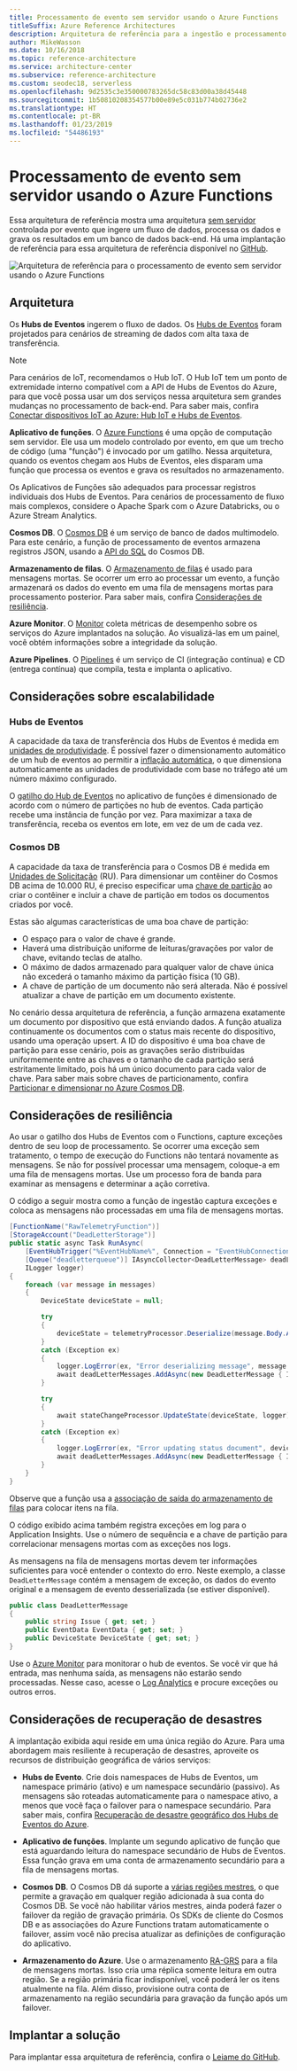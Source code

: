 ```yaml
---
title: Processamento de evento sem servidor usando o Azure Functions
titleSuffix: Azure Reference Architectures
description: Arquitetura de referência para a ingestão e processamento de eventos sem servidor usando o Azure Functions.
author: MikeWasson
ms.date: 10/16/2018
ms.topic: reference-architecture
ms.service: architecture-center
ms.subservice: reference-architecture
ms.custom: seodec18, serverless
ms.openlocfilehash: 9d2535c3e350000783265dc58c83d00a38d45448
ms.sourcegitcommit: 1b50810208354577b00e89e5c031b774b02736e2
ms.translationtype: HT
ms.contentlocale: pt-BR
ms.lasthandoff: 01/23/2019
ms.locfileid: "54486193"
---
```

# <a name="serverless-event-processing-using-azure-functions"></a>Processamento de evento sem servidor usando o Azure Functions

Essa arquitetura de referência mostra uma arquitetura [sem servidor](https://azure.microsoft.com/solutions/serverless/) controlada por evento que ingere um fluxo de dados, processa os dados e grava os resultados em um banco de dados back-end. Há uma implantação de referência para essa arquitetura de referência disponível no [GitHub][github].

![Arquitetura de referência para o processamento de evento sem servidor usando o Azure Functions](./_images/serverless-event-processing.png)

## <a name="architecture"></a>Arquitetura

Os **Hubs de Eventos** ingerem o fluxo de dados. Os [Hubs de Eventos][eh] foram projetados para cenários de streaming de dados com alta taxa de transferência.

> [!NOTE]
> Para cenários de IoT, recomendamos o Hub IoT. O Hub IoT tem um ponto de extremidade interno compatível com a API de Hubs de Eventos do Azure, para que você possa usar um dos serviços nessa arquitetura sem grandes mudanças no processamento de back-end. Para saber mais, confira [Conectar dispositivos IoT ao Azure: Hub IoT e Hubs de Eventos][iot].

**Aplicativo de funções**. O [Azure Functions][functions] é uma opção de computação sem servidor. Ele usa um modelo controlado por evento, em que um trecho de código (uma "função") é invocado por um gatilho. Nessa arquitetura, quando os eventos chegam aos Hubs de Eventos, eles disparam uma função que processa os eventos e grava os resultados no armazenamento.

Os Aplicativos de Funções são adequados para processar registros individuais dos Hubs de Eventos. Para cenários de processamento de fluxo mais complexos, considere o Apache Spark com o Azure Databricks, ou o Azure Stream Analytics.

**Cosmos DB**. O [Cosmos DB][cosmosdb] é um serviço de banco de dados multimodelo. Para este cenário, a função de processamento de eventos armazena registros JSON, usando a [API do SQL][cosmosdb-sql] do Cosmos DB.

**Armazenamento de filas**. O [Armazenamento de filas][queue] é usado para mensagens mortas. Se ocorrer um erro ao processar um evento, a função armazenará os dados do evento em uma fila de mensagens mortas para processamento posterior. Para saber mais, confira [Considerações de resiliência](#resiliency-considerations).

**Azure Monitor**. O [Monitor][monitor] coleta métricas de desempenho sobre os serviços do Azure implantados na solução. Ao visualizá-las em um painel, você obtém informações sobre a integridade da solução.

**Azure Pipelines**. O [Pipelines][pipelines] é um serviço de CI (integração contínua) e CD (entrega contínua) que compila, testa e implanta o aplicativo.

## <a name="scalability-considerations"></a>Considerações sobre escalabilidade

### <a name="event-hubs"></a>Hubs de Eventos

A capacidade da taxa de transferência dos Hubs de Eventos é medida em [unidades de produtividade][eh-throughput]. É possível fazer o dimensionamento automático de um hub de eventos ao permitir a [inflação automática][eh-autoscale], o que dimensiona automaticamente as unidades de produtividade com base no tráfego até um número máximo configurado.

O [gatilho do Hub de Eventos][eh-trigger] no aplicativo de funções é dimensionado de acordo com o número de partições no hub de eventos. Cada partição recebe uma instância de função por vez. Para maximizar a taxa de transferência, receba os eventos em lote, em vez de um de cada vez.

### <a name="cosmos-db"></a>Cosmos DB

A capacidade da taxa de transferência para o Cosmos DB é medida em [Unidades de Solicitação][ru] (RU). Para dimensionar um contêiner do Cosmos DB acima de 10.000 RU, é preciso especificar uma [chave de partição][partition-key] ao criar o contêiner e incluir a chave de partição em todos os documentos criados por você.

Estas são algumas características de uma boa chave de partição:

- O espaço para o valor de chave é grande.
- Haverá uma distribuição uniforme de leituras/gravações por valor de chave, evitando teclas de atalho.
- O máximo de dados armazenado para qualquer valor de chave única não excederá o tamanho máximo da partição física (10 GB).
- A chave de partição de um documento não será alterada. Não é possível atualizar a chave de partição em um documento existente.

No cenário dessa arquitetura de referência, a função armazena exatamente um documento por dispositivo que está enviando dados. A função atualiza continuamente os documentos com o status mais recente do dispositivo, usando uma operação upsert. A ID do dispositivo é uma boa chave de partição para esse cenário, pois as gravações serão distribuídas uniformemente entre as chaves e o tamanho de cada partição será estritamente limitado, pois há um único documento para cada valor de chave. Para saber mais sobre chaves de particionamento, confira [Particionar e dimensionar no Azure Cosmos DB][cosmosdb-scale].

## <a name="resiliency-considerations"></a>Considerações de resiliência

Ao usar o gatilho dos Hubs de Eventos com o Functions, capture exceções dentro de seu loop de processamento. Se ocorrer uma exceção sem tratamento, o tempo de execução do Functions não tentará novamente as mensagens. Se não for possível processar uma mensagem, coloque-a em uma fila de mensagens mortas. Use um processo fora de banda para examinar as mensagens e determinar a ação corretiva.

O código a seguir mostra como a função de ingestão captura exceções e coloca as mensagens não processadas em uma fila de mensagens mortas.

```csharp
[FunctionName("RawTelemetryFunction")]
[StorageAccount("DeadLetterStorage")]
public static async Task RunAsync(
    [EventHubTrigger("%EventHubName%", Connection = "EventHubConnection", ConsumerGroup ="%EventHubConsumerGroup%")]EventData[] messages,
    [Queue("deadletterqueue")] IAsyncCollector<DeadLetterMessage> deadLetterMessages,
    ILogger logger)
{
    foreach (var message in messages)
    {
        DeviceState deviceState = null;

        try
        {
            deviceState = telemetryProcessor.Deserialize(message.Body.Array, logger);
        }
        catch (Exception ex)
        {
            logger.LogError(ex, "Error deserializing message", message.SystemProperties.PartitionKey, message.SystemProperties.SequenceNumber);
            await deadLetterMessages.AddAsync(new DeadLetterMessage { Issue = ex.Message, EventData = message });
        }

        try
        {
            await stateChangeProcessor.UpdateState(deviceState, logger);
        }
        catch (Exception ex)
        {
            logger.LogError(ex, "Error updating status document", deviceState);
            await deadLetterMessages.AddAsync(new DeadLetterMessage { Issue = ex.Message, EventData = message, DeviceState = deviceState });
        }
    }
}
```

Observe que a função usa a [associação de saída do armazenamento de filas][queue-binding] para colocar itens na fila.

O código exibido acima também registra exceções em log para o Application Insights. Use o número de sequência e a chave de partição para correlacionar mensagens mortas com as exceções nos logs.

As mensagens na fila de mensagens mortas devem ter informações suficientes para você entender o contexto do erro. Neste exemplo, a classe `DeadLetterMessage` contém a mensagem de exceção, os dados do evento original e a mensagem de evento desserializada (se estiver disponível).

```csharp
public class DeadLetterMessage
{
    public string Issue { get; set; }
    public EventData EventData { get; set; }
    public DeviceState DeviceState { get; set; }
}
```

Use o [Azure Monitor][monitor] para monitorar o hub de eventos. Se você vir que há entrada, mas nenhuma saída, as mensagens não estarão sendo processadas. Nesse caso, acesse o [Log Analytics][log-analytics] e procure exceções ou outros erros.

## <a name="disaster-recovery-considerations"></a>Considerações de recuperação de desastres

A implantação exibida aqui reside em uma única região do Azure. Para uma abordagem mais resiliente à recuperação de desastres, aproveite os recursos de distribuição geográfica de vários serviços:

- **Hubs de Evento**. Crie dois namespaces de Hubs de Eventos, um namespace primário (ativo) e um namespace secundário (passivo). As mensagens são roteadas automaticamente para o namespace ativo, a menos que você faça o failover para o namespace secundário. Para saber mais, confira [Recuperação de desastre geográfico dos Hubs de Eventos do Azure][eh-dr].

- **Aplicativo de funções**. Implante um segundo aplicativo de função que está aguardando leitura do namespace secundário de Hubs de Eventos. Essa função grava em uma conta de armazenamento secundário para a fila de mensagens mortas.

- **Cosmos DB**. O Cosmos DB dá suporte a [várias regiões mestres][cosmosdb-geo], o que permite a gravação em qualquer região adicionada à sua conta do Cosmos DB. Se você não habilitar vários mestres, ainda poderá fazer o failover da região de gravação primária. Os SDKs de cliente do Cosmos DB e as associações do Azure Functions tratam automaticamente o failover, assim você não precisa atualizar as definições de configuração do aplicativo.

- **Armazenamento do Azure**. Use o armazenamento [RA-GRS][ra-grs] para a fila de mensagens mortas. Isso cria uma réplica somente leitura em outra região. Se a região primária ficar indisponível, você poderá ler os itens atualmente na fila. Além disso, provisione outra conta de armazenamento na região secundária para gravação da função após um failover.

## <a name="deploy-the-solution"></a>Implantar a solução

Para implantar essa arquitetura de referência, confira o [Leiame do GitHub][readme].

<!-- links -->

[cosmosdb]: /azure/cosmos-db/introduction
[cosmosdb-geo]: /azure/cosmos-db/distribute-data-globally
[cosmosdb-scale]: /azure/cosmos-db/partition-data
[cosmosdb-sql]: /azure/cosmos-db/sql-api-introduction
[eh]: /azure/event-hubs/
[eh-autoscale]: /azure/event-hubs/event-hubs-auto-inflate
[eh-dr]: /azure/event-hubs/event-hubs-geo-dr
[eh-throughput]: /azure/event-hubs/event-hubs-features#throughput-units
[eh-trigger]: /azure/azure-functions/functions-bindings-event-hubs
[functions]: /azure/azure-functions/functions-overview
[iot]: /azure/iot-hub/iot-hub-compare-event-hubs
[log-analytics]: /azure/log-analytics/log-analytics-queries
[monitor]: /azure/azure-monitor/overview
[partition-key]: /azure/cosmos-db/partition-data
[pipelines]: /azure/devops/pipelines/index
[queue]: /azure/storage/queues/storage-queues-introduction
[queue-binding]: /azure/azure-functions/functions-bindings-storage-queue#output
[ra-grs]: /azure/storage/common/storage-redundancy-grs
[ru]: /azure/cosmos-db/request-units

[github]: https://github.com/mspnp/serverless-reference-implementation
[readme]: https://github.com/mspnp/serverless-reference-implementation/blob/master/README.md
